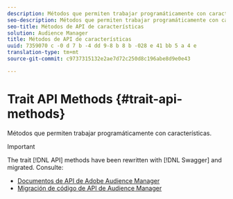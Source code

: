 ```yaml
---
description: Métodos que permiten trabajar programáticamente con características.
seo-description: Métodos que permiten trabajar programáticamente con características.
seo-title: Métodos de API de características
solution: Audience Manager
title: Métodos de API de características
uuid: 7359070 c -0 d 7 b -4 dd 9-8 b 8 b -028 e 41 bb 5 a 4 e
translation-type: tm+mt
source-git-commit: c9737315132e2ae7d72c250d8c196abe8d9e0e43

---
```



# Trait API Methods {#trait-api-methods}

Métodos que permiten trabajar programáticamente con características.

>[!IMPORTANT]
>
>The trait [!DNL API] methods have been rewritten with [!DNL Swagger] and migrated. Consulte:
>
>* [Documentos de API de Adobe Audience Manager](https://bank.demdex.com/portal/swagger/index.html)
>* [Migración de código de API de Audience Manager](../../api/api-swagger-migration.md)